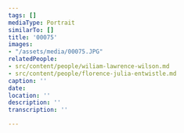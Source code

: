 ```yaml
---
tags: []
mediaType: Portrait
similarTo: []
title: '00075'
images:
- "/assets/media/00075.JPG"
relatedPeople:
- src/content/people/wiliam-lawrence-wilson.md
- src/content/people/florence-julia-entwistle.md
caption: ''
date: 
location: ''
description: ''
transcription: ''

---
```

